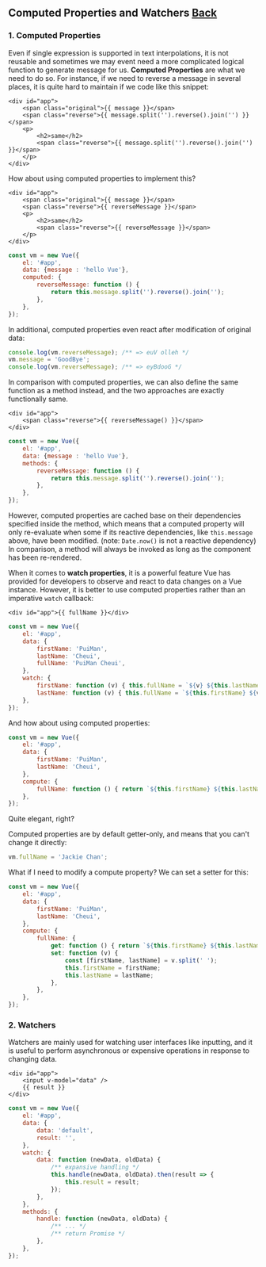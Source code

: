 ## Computed Properties and Watchers [Back](../vue.md)

### 1. Computed Properties

Even if single expression is supported in text interpolations, it is not reusable and sometimes we may event need a more complicated logical function to generate message for us. **Computed Properties** are what we need to do so. For instance, if we need to reverse a message in several places, it is quite hard to maintain if we code like this snippet:

```vue
<div id="app">
    <span class="original">{{ message }}</span>
    <span class="reverse">{{ message.split('').reverse().join('') }}</span>
    <p>
        <h2>same</h2>
        <span class="reverse">{{ message.split('').reverse().join('') }}</span>
    </p>
</div>
```

How about using computed properties to implement this?

```vue
<div id="app">
    <span class="original">{{ message }}</span>
    <span class="reverse">{{ reverseMessage }}</span>
    <p>
        <h2>same</h2>
        <span class="reverse">{{ reverseMessage }}</span>
    </p>
</div>
```

```js
const vm = new Vue({
    el: '#app',
    data: {message : 'hello Vue'},
    computed: {
        reverseMessage: function () {
            return this.message.split('').reverse().join('');            
        },
    },
});
```

In additional, computed properties even react after modification of original data:

```js
console.log(vm.reverseMessage); /** => euV olleh */
vm.message = 'GoodBye';
console.log(vm.reverseMessage); /** => eyBdooG */
```

In comparison with computed properties, we can also define the same function as a method instead, and the two approaches are exactly functionally same.

```vue
<div id="app">
    <span class="reverse">{{ reverseMessage() }}</span>
</div>
```

```js
const vm = new Vue({
    el: '#app',
    data: {message : 'hello Vue'},
    methods: {
        reverseMessage: function () {
            return this.message.split('').reverse().join('');            
        },
    },
});
```

However, computed properties are cached base on their dependencies specified inside the method, which means that a computed property will only re-evaluate when some if its reactive dependencies, like `this.message` above, have been modified. (note: `Date.now()` is not a reactive dependency) In comparison, a method will always be invoked as long as the component has been re-rendered.

When it comes to **watch properties**, it is a powerful feature Vue has provided for developers to observe and react to data changes on a Vue instance. However, it is better to use computed properties rather than an imperative `watch` callback:

```vue
<div id="app">{{ fullName }}</div>
```

```js
const vm = new Vue({
    el: '#app',
    data: {
        firstName: 'PuiMan',
        lastName: 'Cheui',
        fullName: 'PuiMan Cheui',
    },
    watch: {
        firstName: function (v) { this.fullName = `${v} ${this.lastName}`; },
        lastName: function (v) { this.fullName = `${this.firstName} ${v}`; },
    },
});
```

And how about using computed properties:

```js
const vm = new Vue({
    el: '#app',
    data: {
        firstName: 'PuiMan',
        lastName: 'Cheui',
    },
    compute: {
        fullName: function () { return `${this.firstName} ${this.lastName}`; },
    },
});
```

Quite elegant, right?

Computed properties are by default getter-only, and means that you can't change it directly:

```js
vm.fullName = 'Jackie Chan';
```

What if I need to modify a compute property? We can set a setter for this:

```js
const vm = new Vue({
    el: '#app',
    data: {
        firstName: 'PuiMan',
        lastName: 'Cheui',
    },
    compute: {
        fullName: {
            get: function () { return `${this.firstName} ${this.lastName}`; },
            set: function (v) {
                const [firstName, lastName] = v.split(' ');
                this.firstName = firstName;
                this.lastName = lastName;
            },
        },
    },
});
```

### 2. Watchers

Watchers are mainly used for watching user interfaces like inputting, and it is useful to perform asynchronous or expensive operations in response to changing data.

```vue
<div id="app">
    <input v-model="data" />
    {{ result }}
</div>
```

```js
const vm = new Vue({
    el: '#app',
    data: {
        data: 'default',
        result: '',
    },
    watch: {
        data: function (newData, oldData) {
            /** expansive handling */
            this.handle(newData, oldData).then(result => {
                this.result = result;
            });
        },
    },
    methods: {
        handle: function (newData, oldData) {
            /** ... */
            /** return Promise */
        },
    },
});
```

